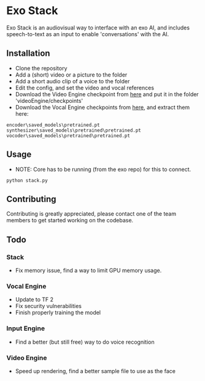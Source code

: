 # Exo Stack

Exo Stack is an audiovisual way to interface with an exo AI, and includes speech-to-text as an input to enable 'conversations' with the AI.

## Installation
- Clone the repository
- Add a (short) video or a picture to the folder
- Add a short audio clip of a voice to the folder
- Edit the config, and set the video and vocal references
- Download the Video Engine checkpoint from [here](https://iiitaphyd-my.sharepoint.com/:u:/g/personal/radrabha_m_research_iiit_ac_in/Eb3LEzbfuKlJiR600lQWRxgBIY27JZg80f7V9jtMfbNDaQ?e=TBFBVW) and put it in the folder 'videoEngine/checkpoints'
- Download the Vocal Engine checkpoints from [here](https://github.com/blue-fish/Real-Time-Voice-Cloning/releases/download/v1.0/pretrained.zip), and extract them here:
```
encoder\saved_models\pretrained.pt
synthesizer\saved_models\pretrained\pretrained.pt
vocoder\saved_models\pretrained\pretrained.pt
```

## Usage
- NOTE: Core has to be running (from the exo repo) for this to connect.
```shell
python stack.py
```

## Contributing
Contributing is greatly appreciated, please contact one of the team members to get started working on the codebase.

## Todo
### Stack
- Fix memory issue, find a way to limit GPU memory usage.
### Vocal Engine
- Update to TF 2
- Fix security vulnerabilities
- Finish properly training the model
### Input Engine
- Find a better (but still free) way to do voice recognition
### Video Engine
- Speed up rendering, find a better sample file to use as the face
